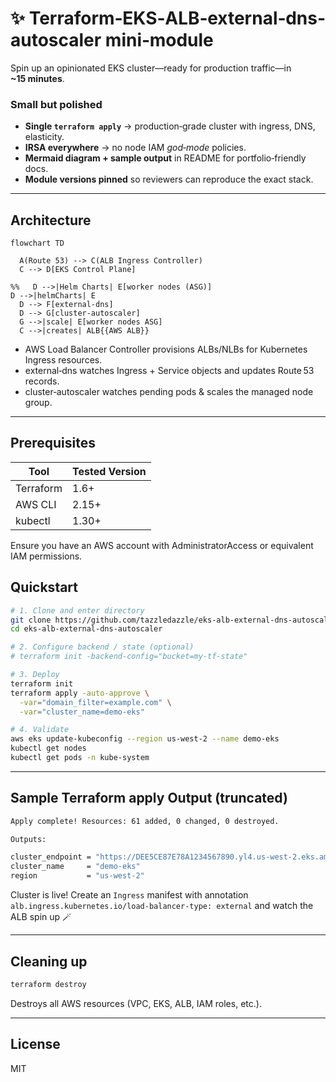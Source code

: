 # ✨ Terraform‑EKS‑ALB‑external‑dns‑autoscaler mini‑module

Spin up an opinionated EKS cluster—ready for production traffic—in **~15 minutes**.

### Small but polished

* **Single `terraform apply`** → production‑grade cluster with ingress, DNS, elasticity.  
* **IRSA everywhere** → no node IAM *god‑mode* policies.  
* **Mermaid diagram + sample output** in README for portfolio‑friendly docs.  
* **Module versions pinned** so reviewers can reproduce the exact stack.  

---

## Architecture

```mermaid
flowchart TD
  
  A(Route 53) --> C(ALB Ingress Controller)
  C --> D[EKS Control Plane]
  
%%   D -->|Helm Charts| E[worker nodes (ASG)]
D -->|helmCharts| E
  D --> F[external‑dns]
  D --> G[cluster‑autoscaler]
  G -->|scale| E[worker nodes ASG]
  C -->|creates| ALB{{AWS ALB}}
  ```

* AWS Load Balancer Controller provisions ALBs/NLBs for Kubernetes Ingress resources.
* external‑dns watches Ingress + Service objects and updates Route 53 records.
* cluster‑autoscaler watches pending pods & scales the managed node group.

---

## Prerequisites


| Tool | Tested Version |
| ----- | ------- |
| Terraform    | 1.6+    |
| AWS CLI   | 2.15+    |
| kubectl   | 1.30+   |


Ensure you have an AWS account with AdministratorAccess or equivalent IAM permissions.

## Quickstart

```bash
# 1. Clone and enter directory
git clone https://github.com/tazzledazzle/eks‑alb‑external‑dns‑autoscaler.git
cd eks‑alb‑external‑dns‑autoscaler

# 2. Configure backend / state (optional)
# terraform init -backend-config="bucket=my-tf-state"

# 3. Deploy
terraform init
terraform apply -auto-approve \
  -var="domain_filter=example.com" \
  -var="cluster_name=demo-eks"

# 4. Validate
aws eks update-kubeconfig --region us-west-2 --name demo-eks
kubectl get nodes
kubectl get pods -n kube-system

```


---

## Sample Terraform apply Output (truncated)

 ```bash
 Apply complete! Resources: 61 added, 0 changed, 0 destroyed.

Outputs:

cluster_endpoint = "https://DEE5CE87E78A1234567890.yl4.us-west-2.eks.amazonaws.com"
cluster_name     = "demo-eks"
region           = "us-west-2"

 ```

 Cluster is live! Create an `Ingress` manifest with annotation `alb.ingress.kubernetes.io/load-balancer-type: external` and watch the ALB spin up 🪄

 ---

 ## Cleaning up

 ```bash
 terraform destroy
 ```

 Destroys all AWS resources (VPC, EKS, ALB, IAM roles, etc.).

 ---

 ## License

 MIT

